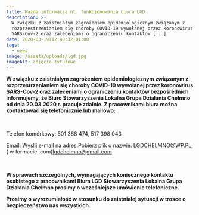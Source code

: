 ```yaml
---
title: Ważna informacja nt. funkcjonowania biura LGD
description: >-
  W związku z zaistniałym zagrożeniem epidemiologicznym związanym z
  rozprzestrzenianiem się choroby COVID-19 wywołanej przez koronowirus
  SARS-Cov-2 oraz zaleceniami o ograniczeniu kontaktów [...]
date: 2020-03-19T12:40:32+01:00
tags:
  - news
image: /assets/uploads/lgd.jpg
imageAlt: zdjęcie tytułowe
---
```

**W związku z zaistniałym zagrożeniem epidemiologicznym związanym z rozprzestrzenianiem się choroby COVID-19 wywołanej przez koronowirus SARS-Cov-2 oraz zaleceniami o ograniczeniu kontaktów bezpośrednich informujemy, że Biuro Stowarzyszenia Lokalna Grupa Działania Chełmno od dnia 20.03.2020 r. pracuje zdalnie. Z pracownikami biura można kontaktować się telefonicznie lub mailowo:**

**<br>**

Telefon komórkowy:  501 388 474, 517 398 043

Email: Wyslij e-mail na adres:Pobierz plik o nazwie: LGDCHELMNO@WP.PL,  ( w formacie .com)lgdchelmno@gmail.com

<br>

**W sprawach szczególnych, wymagających koniecznego kontaktu osobistego z pracownikami Biura LGD Stowarzyszenia Lokalna Grupa Działania Chełmno prosimy o wcześniejsze umówienie telefoniczne.**

**Prosimy o wyrozumiałość w stosunku do zaistniałej sytuacji w trosce o bezpieczeństwo nas wszystkich.**

